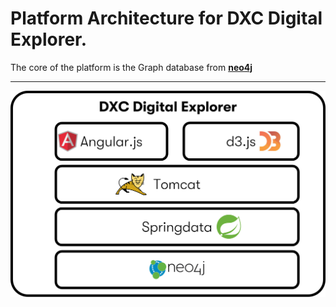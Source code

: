 # Platform Architecture for DXC Digital Explorer.

The core of the platform is the Graph database from **[neo4j](https://neo4j.com/)**

---

![](images/platform.png)